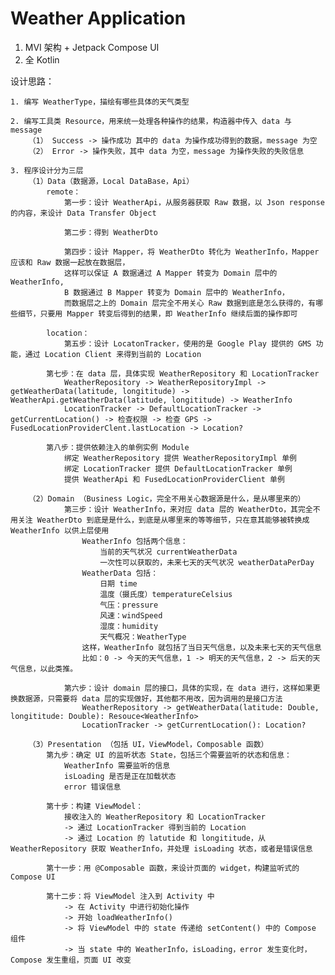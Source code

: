# Weather Application

1. MVI 架构 + Jetpack Compose UI 
2. 全 Kotlin

设计思路：

    1. 编写 WeatherType，描绘有哪些具体的天气类型

    2. 编写工具类 Resource，用来统一处理各种操作的结果，构造器中传入 data 与 message
        （1） Success -> 操作成功 其中的 data 为操作成功得到的数据，message 为空
        （2） Error -> 操作失败，其中 data 为空，message 为操作失败的失败信息

    3. 程序设计分为三层
        （1）Data（数据源，Local DataBase，Api）
            remote：
                第一步：设计 WeatherApi，从服务器获取 Raw 数据，以 Json response 的内容，来设计 Data Transfer Object
                
                第二步：得到 WeatherDto
                
                第四步：设计 Mapper，将 WeatherDto 转化为 WeatherInfo，Mapper 应该和 Raw 数据一起放在数据层，
                这样可以保证 A 数据通过 A Mapper 转变为 Domain 层中的 WeatherInfo,
                B 数据通过 B Mapper 转变为 Domain 层中的 WeatherInfo，
                而数据层之上的 Domain 层完全不用关心 Raw 数据到底是怎么获得的，有哪些细节，只要用 Mapper 转变后得到的结果，即 WeatherInfo 继续后面的操作即可

            location：
                第五步：设计 LocatonTracker，使用的是 Google Play 提供的 GMS 功能，通过 Location Client 来得到当前的 Location

            第七步：在 data 层，具体实现 WeatherRepository 和 LocationTracker
                WeatherRepository -> WeatherRepositoryImpl -> getWeatherData(latitude, longititude) -> WeatherApi.getWeatherData(latitude, longititude) -> WeatherInfo
                LocationTracker -> DefaultLocationTracker -> getCurrentLocation() -> 检查权限 -> 检查 GPS -> FusedLocationProviderClent.lastLocation -> Location?

            第八步：提供依赖注入的单例实例 Module
                绑定 WeatherRepository 提供 WeatherRepositoryImpl 单例
                绑定 LocationTracker 提供 DefaultLocationTracker 单例
                提供 WeatherApi 和 FusedLocationProviderClient 单例

        （2）Domain （Business Logic，完全不用关心数据源是什么，是从哪里来的）
                第三步：设计 WeatherInfo，来对应 data 层的 WeatherDto，其完全不用关注 WeatherDto 到底是是什么，到底是从哪里来的等等细节，只在意其能够被转换成 WeatherInfo 以供上层使用
                    WeatherInfo 包括两个信息：
                        当前的天气状况 currentWeatherData
                        一次性可以获取的，未来七天的天气状况 weatherDataPerDay
                    WeatherData 包括：
                        日期 time
                        温度（摄氏度）temperatureCelsius
                        气压：pressure
                        风速：windSpeed
                        湿度：humidity
                        天气概况：WeatherType
                    这样，WeatherInfo 就包括了当日天气信息，以及未来七天的天气信息
                    比如：0 -> 今天的天气信息，1 -> 明天的天气信息，2 -> 后天的天气信息，以此类推。

                第六步：设计 domain 层的接口，具体的实现，在 data 进行，这样如果更换数据源，只需要将 data 层的实现做好，其他都不用改，因为调用的是接口方法
                    WeatherRepository -> getWeatherData(latitude: Double, longititude: Double): Resouce<WeatherInfo>
                    LocationTracker -> getCurrentLocation(): Location?
                
        （3）Presentation （包括 UI，ViewModel，Composable 函数）
            第九步：确定 UI 的监听状态 State，包括三个需要监听的状态和信息：
                WeatherInfo 需要监听的信息
                isLoading 是否是正在加载状态
                error 错误信息

            第十步：构建 ViewModel：
                接收注入的 WeatherRepository 和 LocationTracker
                -> 通过 LocationTracker 得到当前的 Location
                -> 通过 Location 的 latutide 和 longititude，从 WeatherRepository 获取 WeatherInfo，并处理 isLoading 状态，或者是错误信息

            第十一步：用 @Composable 函数，来设计页面的 widget，构建监听式的 Compose UI

            第十二步：将 ViewModel 注入到 Activity 中
                -> 在 Activity 中进行初始化操作
                -> 开始 loadWeatherInfo()
                -> 将 ViewModel 中的 state 传递给 setContent() 中的 Compose 组件
                -> 当 state 中的 WeatherInfo，isLoading，error 发生变化时，Compose 发生重组，页面 UI 改变

